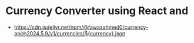 # Currency Converter using React and 
 - https://cdn.jsdelivr.net/npm/@fawazahmed0/currency-api@2024.5.9/v1/currencies/${currency}.json